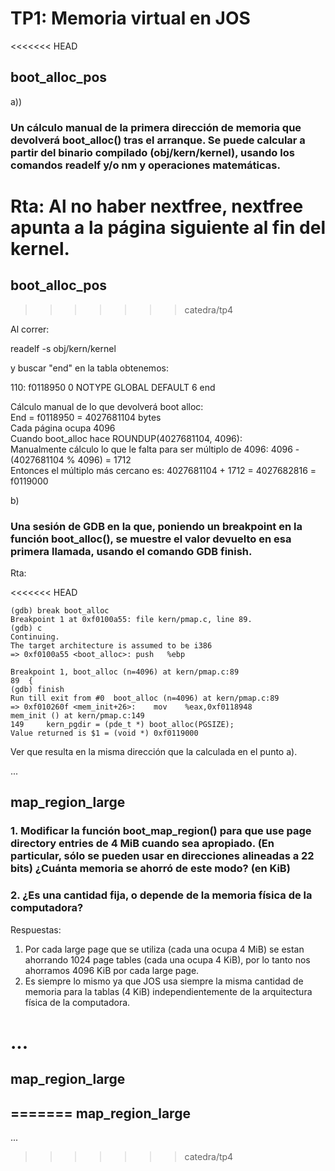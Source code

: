 # TP1: Memoria virtual en JOS

<<<<<<< HEAD
## boot_alloc_pos

a))

### Un cálculo manual de la primera dirección de memoria que devolverá boot_alloc() tras el arranque. Se puede calcular a partir del binario compilado (obj/kern/kernel), usando los comandos readelf y/o nm y operaciones matemáticas.

Rta:
Al no haber nextfree, nextfree apunta a la página siguiente al fin del kernel.
=======
boot_alloc_pos
--------------
>>>>>>> catedra/tp4

Al correr:


readelf -s obj/kern/kernel

y buscar "end" en la tabla obtenemos:

110: f0118950 0 NOTYPE GLOBAL DEFAULT 6 end

Cálculo manual de lo que devolverá boot alloc: <br>
End = f0118950 = 4027681104 bytes <br>
Cada página ocupa 4096 <br>
Cuando boot_alloc hace ROUNDUP(4027681104, 4096): <br>
Manualmente cálculo lo que le falta para ser múltiplo de 4096: 4096 - (4027681104 % 4096) = 1712 <br>
Entonces el múltiplo más cercano es: 4027681104 + 1712 = 4027682816 = f0119000 <br>

b)

### Una sesión de GDB en la que, poniendo un breakpoint en la función boot_alloc(), se muestre el valor devuelto en esa primera llamada, usando el comando GDB finish.

Rta:

<<<<<<< HEAD
```
(gdb) break boot_alloc
Breakpoint 1 at 0xf0100a55: file kern/pmap.c, line 89.
(gdb) c
Continuing.
The target architecture is assumed to be i386
=> 0xf0100a55 <boot_alloc>:	push   %ebp

Breakpoint 1, boot_alloc (n=4096) at kern/pmap.c:89
89	{
(gdb) finish
Run till exit from #0  boot_alloc (n=4096) at kern/pmap.c:89
=> 0xf010260f <mem_init+26>:	mov    %eax,0xf0118948
mem_init () at kern/pmap.c:149
149		kern_pgdir = (pde_t *) boot_alloc(PGSIZE);
Value returned is $1 = (void *) 0xf0119000

```

Ver que resulta en la misma dirección que la calculada en el punto a).

...

## map_region_large

### 1. Modificar la función boot_map_region() para que use page directory entries de 4 MiB cuando sea apropiado. (En particular, sólo se pueden usar en direcciones alineadas a 22 bits) ¿Cuánta memoria se ahorró de este modo? (en KiB)

### 2. ¿Es una cantidad fija, o depende de la memoria física de la computadora?

Respuestas:

1. Por cada large page que se utiliza (cada una ocupa 4 MiB) se estan ahorrando 1024 page tables (cada una ocupa 4 KiB), por lo tanto nos ahorramos 4096 KiB por cada large page.
2. Es siempre lo mismo ya que JOS usa siempre la misma cantidad de memoria para la tablas (4 KiB) independientemente de la arquitectura física de la computadora.

...
=======
map_region_large
----------------
=======
map_region_large
----------------

...

>>>>>>> catedra/tp4
